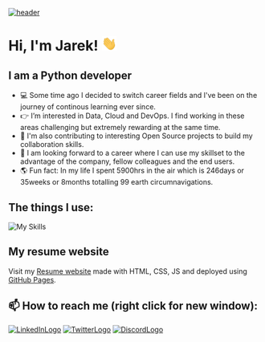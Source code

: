 [![header](https://capsule-render.vercel.app/api?type=waving&color=auto&height=260&section=header&text=jarek-pacocha&fontSize=90&animation=fadeIn&fontAlignY=38&desc=Hello%20and%20welcome%20to%20my%20GitHub%20profile!&descAlignY=53&descAlign=68)](https://jarekpacocha.online)
# Hi, I'm Jarek! [<img src="https://raw.githubusercontent.com/ABSphreak/ABSphreak/master/gifs/Hi.gif" width="30px">](https://www.linkedin.com/in/jaroslaw-pacocha)

## I am a Python developer

- 💻 Some time ago I decided to switch career fields and I've been on the journey of continous learning ever since.
- :point_right:	I’m interested in Data, Cloud and DevOps. I find working in these areas challenging but extremely rewarding at the same time.
- :handshake:	I'm also contributing to interesting Open Source projects to build my collaboration skills.
- :hammer: I am looking forward to a career where I can use my skillset to the advantage of the company, fellow colleagues and the end users.
- :earth_americas:	Fun fact: In my life I spent 5900hrs in the air which is 246days or 35weeks or 8months totalling 99 earth circumnavigations. 

## The things I use:
![My Skills](https://skillicons.dev/icons?i=py,django,bootstrap,html,css,gcp,docker,git,github,vscode)

## My resume website
Visit my [Resume website](https://jarekpacocha.online) made with HTML, CSS, JS and deployed using [GitHub Pages](https://pages.github.com).

## 📫 How to reach me (right click for new window):
[![LinkedInLogo](https://img.shields.io/badge/LinkedIn-0077B5?style=for-the-badge&logo=linkedin&logoColor=white)](https://www.linkedin.com/in/jaroslaw-pacocha)
[![TwitterLogo](https://img.shields.io/badge/Twitter-1DA1F2?style=for-the-badge&logo=twitter&logoColor=white)](https://twitter.com/thlyer)
[![DiscordLogo](https://img.shields.io/badge/Discord-7289DA?style=for-the-badge&logo=discord&logoColor=white)](https://discord.com/users/374991847363313665)
